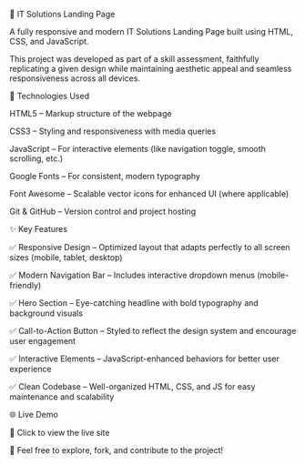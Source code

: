 🚀 IT Solutions Landing Page

A fully responsive and modern IT Solutions Landing Page built using HTML, CSS, and JavaScript.

This project was developed as part of a skill assessment, faithfully replicating a given design while maintaining aesthetic appeal and seamless responsiveness across all devices.


🔧 Technologies Used

HTML5 – Markup structure of the webpage


CSS3 – Styling and responsiveness with media queries


JavaScript – For interactive elements (like navigation toggle, smooth scrolling, etc.)


Google Fonts – For consistent, modern typography


Font Awesome – Scalable vector icons for enhanced UI (where applicable)


Git & GitHub – Version control and project hosting


✨ Key Features

✅ Responsive Design – Optimized layout that adapts perfectly to all screen sizes (mobile, tablet, desktop)

✅ Modern Navigation Bar – Includes interactive dropdown menus (mobile-friendly)

✅ Hero Section – Eye-catching headline with bold typography and background visuals

✅ Call-to-Action Button – Styled to reflect the design system and encourage user engagement

✅ Interactive Elements – JavaScript-enhanced behaviors for better user experience

✅ Clean Codebase – Well-organized HTML, CSS, and JS for easy maintenance and scalability


🌐 Live Demo

🔗 Click to view the live site

🙌 Feel free to explore, fork, and contribute to the project!
